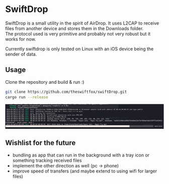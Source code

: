 # SwiftDrop

SwiftDrop is a small utility in the spirit of AirDrop. It uses L2CAP to receive files from another device and stores them in the Downloads folder.  
The protocol used is very primitive and probably not very robust but it works for now.  

Currently swiftdrop is only tested on Linux with an iOS device being the sender of data.  

## Usage

Clone the repository and build & run :)

```sh
git clone https://github.com/theswiftfox/swiftDrop.git
cargo run --release
```

![Screenshot of swiftDrop in action](example.png)  

## Wishlist for the future

- bundling as app that can run in the background with a tray icon or something tracking received files  
- implement the other direction as well (pc -> phone)  
- improve speed of transfers (and maybe extend to using wifi for larger files)  
 